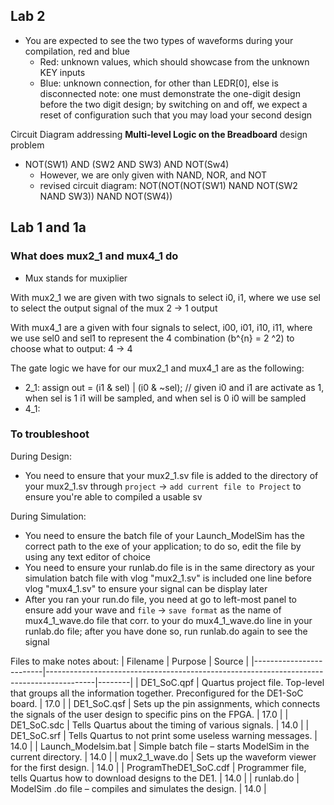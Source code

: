 ## Lab 2
- You are expected to see the two types of waveforms during your compilation, red and blue
    - Red: unknown values, which should showcase from the unknown KEY inputs
    - Blue: unknown connection, for other than LEDR[0], else is disconnected
note: one must demonstrate the one-digit design before the two digit design; by switching on and off, we expect a reset of configuration
such that you may load your second design

Circuit Diagram addressing **Multi-level Logic on the Breadboard** design problem
- NOT(SW1) AND (SW2 AND SW3) AND NOT(Sw4)
    - However, we are only given with NAND, NOR, and NOT
    - revised circuit diagram: NOT(NOT(NOT(SW1) NAND NOT(SW2 NAND SW3)) NAND NOT(SW4))
## Lab 1 and 1a
### What does mux2_1 and mux4_1 do
- Mux stands for muxiplier

With mux2_1 we are given with two signals to select i0, i1, where we use sel to select the output signal of the mux 2 -> 1 output

With mux4_1 are a given with four signals to select, i00, i01, i10, i11, where we use sel0 and sel1 to represent the 4 combination (b^{n} = 2 ^2) to choose what to output: 4 -> 4

The gate logic we have for our mux2_1 and mux4_1 are as the following:
- 2_1: assign out = (i1 & sel) | (i0 & ~sel); // given i0 and i1 are activate as 1, when sel is 1 i1 will be sampled, and when sel is 0 i0 will be sampled
- 4_1:
### To troubleshoot
During Design:
- You need to ensure that your mux2_1.sv file is added to the directory of your mux2_1.sv through `project` -> `add current file to Project` to ensure you're able to compiled a usable sv

During Simulation:
- You need to ensure the batch file of your Launch_ModelSim has the correct path to the exe of your application; to do so, edit the file
by using any text editor of choice
- You need to ensure your runlab.do file is in the same directory as your simulation batch file with 
vlog "mux2_1.sv" is included one line before vlog "mux4_1.sv" to ensure your signal can be display later
- After you ran your run.do file, you need at go to left-most panel to ensure add your wave and `file` -> `save format` as the name of mux4_1_wave.do file that corr. to your do mux4_1_wave.do line in your runlab.do file; after you have done so, run runlab.do again to see the signal

Files to make notes about:
| Filename                | Purpose                                                                                  | Source |
|-------------------------|------------------------------------------------------------------------------------------|--------|
| DE1_SoC.qpf            | Quartus project file. Top-level that groups all the information together. Preconfigured for the DE1-SoC board. | 17.0   |
| DE1_SoC.qsf            | Sets up the pin assignments, which connects the signals of the user design to specific pins on the FPGA.     | 17.0   |
| DE1_SoC.sdc            | Tells Quartus about the timing of various signals.                                        | 14.0   |
| DE1_SoC.srf            | Tells Quartus to not print some useless warning messages.                                 | 14.0   |
| Launch_Modelsim.bat    | Simple batch file – starts ModelSim in the current directory.                             | 14.0   |
| mux2_1_wave.do         | Sets up the waveform viewer for the first design.                                         | 14.0   |
| ProgramTheDE1_SoC.cdf  | Programmer file, tells Quartus how to download designs to the DE1.                        | 14.0   |
| runlab.do              | ModelSim .do file – compiles and simulates the design.                                    | 14.0   |

